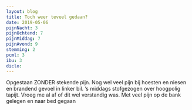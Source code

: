 ```yaml
---
layout: blog
title: Toch weer teveel gedaan?
date: 2019-05-06
pijnNacht: 3
pijnOchtend: 7
pijnMiddag: 7
pijnAvond: 9
stemming: 2
pcml: 3
ibu: 3
diclo: 
---
```


Opgestaan ZONDER stekende pijn. Nog wel veel pijn bij hoesten en niesen en brandend gevoel in linker bil. ’s middags stofgezogen over hoogpolig tapijt. Vroeg me al af of dit wel verstandig was. Met veel pijn op de bank gelegen en naar bed gegaan

